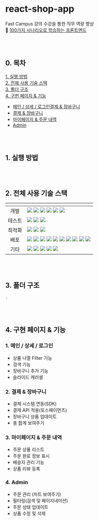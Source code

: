# react-shop-app

Fast Campus 강의 수강을 통한 직무 역량 향상  
🔗 [100가지 시나리오로 학습하는 프론트엔드](https://fastcampus.co.kr/dev_online_fe100)

<br/><br/>

## 0. 목차

[1. 실행 방법](#1-실행-방법)  
[2. 전체 사용 기술 스택](#2-전체-사용-기술-스택)  
[3. 폴더 구조](#3-폴더-구조)  
[4. 구현 페이지 & 기능](#4-구현-페이지--기능)

- [메인 / 상세 / 로그인결제 & 장바구니](#1-메인--상세--로그인)
- [결제 & 장바구니](#2-결제--장바구니)
- [마이페이지 & 주문 내역](#3-마이페이지--주문-내역)
- [Admin](#4-admin)

<br/><br/>

## 1. 실행 방법

<br/><br/>

## 2. 전체 사용 기술 스택

| <center></center> | <center></center>                                                                                                                                                                                                                                                                                                                                                                                                                                                                                                                                                                                                                                                                                                                                                                                                                                                                                                                                                                                                                                                                     |
| :---------------: | ------------------------------------------------------------------------------------------------------------------------------------------------------------------------------------------------------------------------------------------------------------------------------------------------------------------------------------------------------------------------------------------------------------------------------------------------------------------------------------------------------------------------------------------------------------------------------------------------------------------------------------------------------------------------------------------------------------------------------------------------------------------------------------------------------------------------------------------------------------------------------------------------------------------------------------------------------------------------------------------------------------------------------------------------------------------------------------- |
|       개발        | <img src="https://img.shields.io/badge/React-61DAFB?style=for-the-badge&logo=React&logoColor=black"/> <img src="https://img.shields.io/badge/Next.js-000000?style=for-the-badge&logo=Next.js&logoColor=white"/> <img src="https://img.shields.io/badge/Firebase-FFCA28?style=for-the-badge&logo=firebase&logoColor=black"/> <img src="https://img.shields.io/badge/Redux-764ABC?style=for-the-badge&logo=Redux&logoColor=white"/> <img src="https://img.shields.io/badge/JavaScript-F7DF1E?style=for-the-badge&logo=javascript&logoColor=black"/> <img src="https://img.shields.io/badge/Typescript-3178C6?style=for-the-badge&logo=Typescript&logoColor=white"/>                                                                                                                                                                                                                                                                                                                                                                                                                     |
|      테스트       | <img src="https://img.shields.io/badge/jest-C21325?style=for-the-badge&logo=jest&logoColor=white"/> <img src="https://img.shields.io/badge/playwright-2EAD33?style=for-the-badge&logo=playwright&logoColor=white"/> <img src="https://img.shields.io/badge/sentry-362D59?style=for-the-badge&logo=sentry&logoColor=white"/>                                                                                                                                                                                                                                                                                                                                                                                                                                                                                                                                                                                                                                                                                                                                                           |
|      최적화       | <img src="https://img.shields.io/badge/webpack-8DD6F9?style=for-the-badge&logo=webpack&logoColor=black"/> <img src="https://img.shields.io/badge/node%20js-339933?style=for-the-badge&logo=nodedotjs&logoColor=white"/> <img src="https://img.shields.io/badge/react%20query-FF4154?style=for-the-badge&logo=reactquery&logoColor=white"/>                                                                                                                                                                                                                                                                                                                                                                                                                                                                                                                                                                                                                                                                                                                                            |
|       배포        | <img src="https://img.shields.io/badge/vercel-000000?style=for-the-badge&logo=vercel&logoColor=white"/> <img src="https://img.shields.io/badge/github%20actions-2088FF?style=for-the-badge&logo=githubactions&logoColor=white"/> <img src="https://img.shields.io/badge/aws%20amplify-FF9900?style=for-the-badge&logo=awsamplify&logoColor=white"/> <img src="https://img.shields.io/badge/amazon%20ec2-F46D01?style=for-the-badge&logo=amazonec2&logoColor=white"/> <img src="https://img.shields.io/badge/amazon%20s3-DF0522?style=for-the-badge&logo=amazons3&logoColor=white"/> <img src="https://img.shields.io/badge/amazon%20cloudwatch-428813?style=for-the-badge&logo=amazoncloudwatch&logoColor=white"/> <img src="https://img.shields.io/badge/AWS%20CodeBuild-569A31?style=for-the-badge"/> <img src="https://img.shields.io/badge/AWS%20CodeDeploy-569A31?style=for-the-badge"/> <img src="https://img.shields.io/badge/CloudFront-801010?style=for-the-badge"/> <img src="https://img.shields.io/badge/docker-2496ED?style=for-the-badge&logo=docker&logoColor=white"/> |
|       기타        | <img src="https://img.shields.io/badge/git-F05032?style=for-the-badge&logo=git&logoColor=white"/> <img src="https://img.shields.io/badge/github-181717?style=for-the-badge&logo=github&logoColor=white"/> <img src="https://img.shields.io/badge/express-000000?style=for-the-badge&logo=express&logoColor=white"/> <img src="https://img.shields.io/badge/jira-0052CC?style=for-the-badge&logo=jira&logoColor=white"/> <img src="https://img.shields.io/badge/figma-F24E1E?style=for-the-badge&logo=figma&logoColor=white"/>                                                                                                                                                                                                                                                                                                                                                                                                                                                                                                                                                         |

<br/><br/>

## 3. 폴더 구조

```bash
.

```

<br/><br/>

## 4. 구현 페이지 & 기능

### 1. 메인 / 상세 / 로그인

- 상품 나열 Filter 기능
- 검색 기능
- 장바구니 추가 기능
- 슬라이드 캐러셀

### 2. 결제 & 장바구니

- 결제 시스템 연동(SDK)
- 결제 API 적용(토스페이먼츠)
- 장바구니 상품 업데이트
- 총 합계 보여주기

### 3. 마이페이지 & 주문 내역

- 주문 상품 리스트
- 주문 완료 정보 표시
- 배송지 관리 기능
- 상품 리뷰 등록

### 4. Admin

- 주문 관리 (차트 보여주기)
- 필터링(검색 및 페이지네이션)
- 주문 상태 업데이트
- 상품 수정 및 삭제
